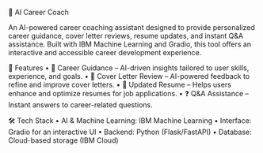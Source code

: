 🤖 AI Career Coach

An AI-powered career coaching assistant designed to provide personalized career guidance, cover letter reviews, resume updates, and instant Q&A assistance. Built with IBM Machine Learning and Gradio, this tool offers an interactive and accessible career development experience.

🚀 Features
	•	📌 Career Guidance – AI-driven insights tailored to user skills, experience, and goals.
	•	📄 Cover Letter Review – AI-powered feedback to refine and improve cover letters.
	•	📝 Updated Resume – Helps users enhance and optimize resumes for job applications.
	•	❓ Q&A Assistance – Instant answers to career-related questions.

🛠️ Tech Stack
	•	AI & Machine Learning: IBM Machine Learning
	•	Interface: Gradio for an interactive UI
	•	Backend: Python (Flask/FastAPI)
	•	Database: Cloud-based storage (IBM Cloud)
